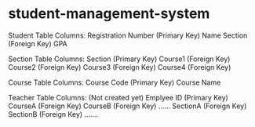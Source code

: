 # student-management-system
Student Table Columns:
    Registration Number (Primary Key)
    Name
    Section (Foreign Key)
    GPA

Section Table Columns:
    Section (Primary Key)
    Course1 (Foreign Key)
    Course2 (Foreign Key)
    Course3 (Foreign Key)
    Course4  (Foreign Key)

Course Table Columns:
    Course Code (Primary Key)
    Course Name

Teacher Table Columns: (Not created yet)
    Emplyee ID (Primary Key)
    CourseA (Foreign Key)
    CourseB (Foreign Key)
    ......
    SectionA (Foreign Key)
    SectionB (Foreign Key)
    .......
